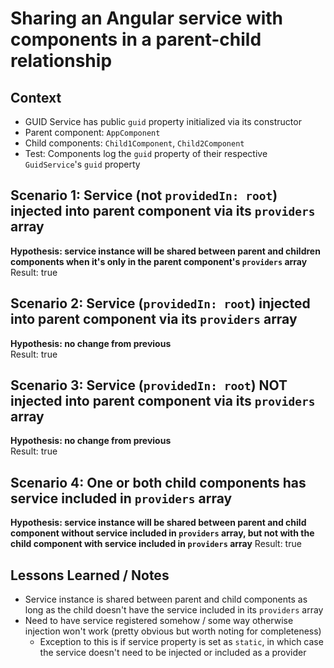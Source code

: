 # Sharing an Angular service with components in a parent-child relationship

## Context
- GUID Service has public `guid` property initialized via its constructor
- Parent component: `AppComponent`
- Child components: `Child1Component`, `Child2Component`
- Test: Components log the `guid` property of their respective `GuidService`'s `guid` property

## Scenario 1: Service (not `providedIn: root`) injected into parent component via its `providers` array
**Hypothesis: service instance will be shared between parent and children components when it's only in the parent component's `providers` array**  
Result: true

## Scenario 2: Service (`providedIn: root`) injected into parent component via its `providers` array
**Hypothesis: no change from previous**  
Result: true

## Scenario 3: Service (`providedIn: root`) NOT injected into parent component via its `providers` array
**Hypothesis: no change from previous**  
Result: true

## Scenario 4: One or both child components has service included in `providers` array
**Hypothesis: service instance will be shared between parent and child component without service included in `providers` array, but not with the child component with service included in `providers` array**
Result: true

## Lessons Learned / Notes
- Service instance is shared between parent and child components as long as the child doesn't have the service included in its `providers` array
- Need to have service registered somehow / some way otherwise injection won't work (pretty obvious but worth noting for completeness)
    - Exception to this is if service property is set as `static`, in which case the service doesn't need to be injected or included as a provider
